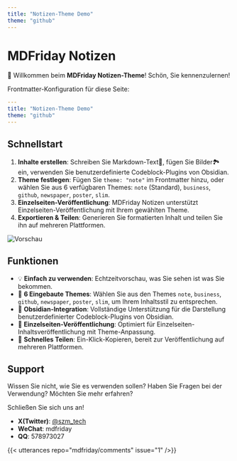 ```yaml
---
title: "Notizen-Theme Demo"
theme: "github"
---
```


# MDFriday Notizen

👋 Willkommen beim **MDFriday Notizen-Theme**! Schön, Sie kennenzulernen!

Frontmatter-Konfiguration für diese Seite:
```yaml
---
title: "Notizen-Theme Demo"
theme: "github"
---
```

## Schnellstart

1. **Inhalte erstellen**: Schreiben Sie Markdown-Text📝, fügen Sie Bilder🏞️ ein, verwenden Sie benutzerdefinierte Codeblock-Plugins von Obsidian.
2. **Theme festlegen**: Fügen Sie `theme: "note"` im Frontmatter hinzu, oder wählen Sie aus 6 verfügbaren Themes: `note` (Standard), `business`, `github`, `newspaper`, `poster`, `slim`.
3. **Einzelseiten-Veröffentlichung**: MDFriday Notizen unterstützt Einzelseiten-Veröffentlichung mit Ihrem gewählten Theme.
4. **Exportieren & Teilen**: Generieren Sie formatierten Inhalt und teilen Sie ihn auf mehreren Plattformen.

![Vorschau](https://picsum.photos/600/300)

## Funktionen

- 💡 **Einfach zu verwenden**: Echtzeitvorschau, was Sie sehen ist was Sie bekommen.
- 🎨 **6 Eingebaute Themes**: Wählen Sie aus den Themes `note`, `business`, `github`, `newspaper`, `poster`, `slim`, um Ihrem Inhaltsstil zu entsprechen.
- 🔌 **Obsidian-Integration**: Vollständige Unterstützung für die Darstellung benutzerdefinierter Codeblock-Plugins von Obsidian.
- 📄 **Einzelseiten-Veröffentlichung**: Optimiert für Einzelseiten-Inhaltsveröffentlichung mit Theme-Anpassung.
- 📧 **Schnelles Teilen**: Ein-Klick-Kopieren, bereit zur Veröffentlichung auf mehreren Plattformen.

## Support

Wissen Sie nicht, wie Sie es verwenden sollen? Haben Sie Fragen bei der Verwendung? Möchten Sie mehr erfahren?

Schließen Sie sich uns an!

- **X(Twitter)**: [@szm_tech](https://x.com/szm_tech)
- **WeChat**: mdfriday
- **QQ**: 578973027

{{< utterances repo="mdfriday/comments" issue="1" />}}
